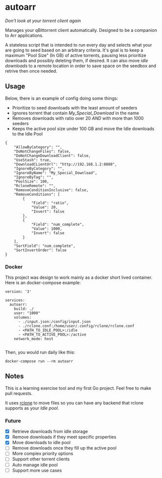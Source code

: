 # autoarr

*Don't look at your torrent client again*

Manages your qBittorrent client automatically. 
Designed to be a companion to Arr applications.

A stateless script that is intended to run every day and selects what your are going to seed based on an arbitrary criteria.
It's goal is to keep a maximum "Pool Size" (In GB) of active torrents, pausing less prioritize downloads and possibly deleting them, if desired.
It can also move *idle downloads* to a remote location in order to save space on the seedbox and retrive then once needed.

## Usage

Below, there is an example of config doing some things:

* Prioritize to seed downloads with the least amount of seeders
* Ignores torrent that contain *My_Special_Download* in the name
* Removes downloads with ratio over 20 *AND* with more than 1000 seeders
* Keeps the active pool size under 100 GB and move the Idle downloads to the Idle Pool

```
{
    "AllowByCategory": "",
    "DoNotChangeFiles": false,
    "DoNotChangeDownloadClient": false,
    "UseStash": true,
    "DownloadCLientUrl": "http://192.168.1.2:8080",
    "IgnoreByCategory": "",
    "IgnoreByName": "My_Special_Download",
    "IgnoreByTag": "",
    "PoolSize": 100,
    "RcloneRemote": "",
    "RemoveConditionInclusive": false,
    "RemoveConditions": [
        {
            "Field": "ratio",
            "Value": 20,
            "Invert": false
        },
        {
            "Field": "num_complete",
            "Value": 1000,
            "Invert": false
        }
    ],
    "SortField": "num_complete",
    "SortInvertOrder": false
}
```

### Docker

This project was design to work mainly as a docker short lived container.
Here is an docker-compose example:

```
version: '3'

services:
  autoarr:
    build: ./
    user: "1000"
    volumes: 
      - ./input.json:/config/input.json
      - ./rclone.conf:/home/user/.config/rclone/rclone.conf
      - <PATH_TO_IDLE_POOL>:/idle
      - <PATH_TO_ACTIVE_POOL>:/active
    network_mode: host
    
```

Then, you would run daily like this:

```
docker-compose run --rm autoarr
```

## Notes

This is a learning exercise tool and my first Go project. 
Feel free to make pull requests.

It uses [rclone](https://github.com/rclone/rclone) to move files so you can have any backend that rclone supports as your *Idle pool*.

### Future

- [x] Retrieve downloads from idle storage
- [x] Remove downloads if they meet specific properties
- [x] Move downloads to idle pool
- [ ] Remove downloads once they fill up the active pool
- [ ] More complex priority options
- [ ] Support other torrent clients
- [ ] Auto manage idle pool
- [ ] Support more use cases